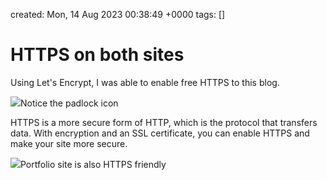 created: Mon, 14 Aug 2023 00:38:49 +0000
tags: []

# HTTPS on both sites


Using Let's Encrypt, I was able to enable free HTTPS to this blog.

![](https://tylertroutblog.com/wp-content/uploads/2019/04/blogSSLURL-1.png)Notice the padlock icon  

HTTPS is a more secure form of HTTP, which is the protocol that transfers data. With encryption and an SSL certificate, you can enable HTTPS and make your site more secure.

![](https://tylertroutblog.com/wp-content/uploads/2019/04/mainSSLURL.png)Portfolio site is also HTTPS friendly